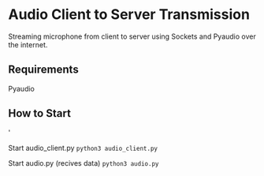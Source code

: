 # Audio Client to Server Transmission

Streaming microphone from client to server using Sockets
and Pyaudio over the internet.

## Requirements

Pyaudio

## How to Start

'

Start audio_client.py
`python3 audio_client.py`

Start audio.py (recives data)
`python3 audio.py`




